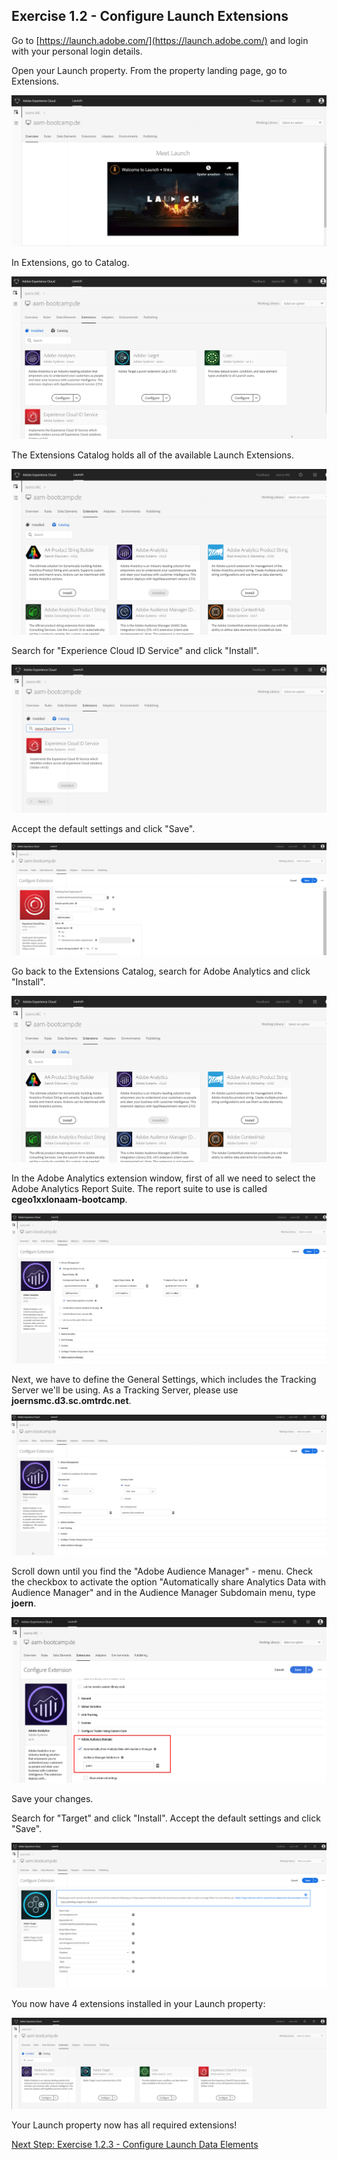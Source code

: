 ## Exercise 1.2 - Configure Launch Extensions

Go to [https://launch.adobe.com/](https://launch.adobe.com/) and login with your personal login details.

Open your Launch property.
From the property landing page, go to Extensions.

![Launch Setup](./images/launch3.png)

In Extensions, go to Catalog.

![Launch Setup](./images/launch4.png)

The Extensions Catalog holds all of the available Launch Extensions.

![Launch Setup](./images/launch5.png)

Search for "Experience Cloud ID Service" and click "Install".

![Launch Setup](./images/launch6.png)

Accept the default settings and click "Save".

![Launch Setup](./images/launch7.png)

Go back to the Extensions Catalog, search for Adobe Analytics and click "Install".

![Launch Setup](./images/launch5.png)

In the Adobe Analytics extension window, first of all we need to select the Adobe Analytics Report Suite.
The report suite to use is called **cgeo1xxlonaam-bootcamp**.

![Launch Setup](./images/analytics1.png)

Next, we have to define the General Settings, which includes the Tracking Server we'll be using.
As a Tracking Server, please use **joernsmc.d3.sc.omtrdc.net**.

![Launch Setup](./images/analytics2.png)

Scroll down until you find the "Adobe Audience Manager" - menu.
Check the checkbox to activate the option "Automatically share Analytics Data with Audience Manager" and in the Audience Manager Subdomain menu, type **joern**.

![Launch Setup](./images/launchx.png)

Save your changes.

Search for "Target" and click "Install". Accept the default settings and click "Save".

![Launch Setup](./images/target1.png)

You now have 4 extensions installed in your Launch property:

![Launch Setup](./images/alle.png)

Your Launch property now has all required extensions!

[Next Step: Exercise 1.2.3 - Configure Launch Data Elements](./ex3.md)



